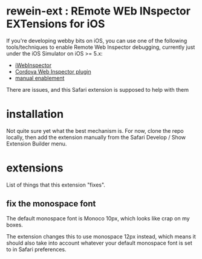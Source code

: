 rewein-ext : REmote WEb INspector EXTensions for iOS
====================================================

If you're developing webby bits on iOS, you can use one of the
following tools/techniques to enable Remote Web Inspector debugging,
currently just under the iOS Simulator on iOS >= 5.x:

* [iWebInspector](http://www.iwebinspector.com/)
* [Cordova Web Inspector plugin](https://github.com/pmuellr/phonegap-plugins/tree/web-inspector/iOS/WebInspector)
* [manual enablement](http://atnan.com/blog/2011/11/17/enabling-remote-debugging-via-private-apis-in-mobile-safari/)

There are issues, and this Safari extension is supposed to help with them

installation
============

Not quite sure yet what the best mechanism is.
For now, clone the repo locally, then add the 
extension manually from the Safari Develop / Show Extension Builder menu.

extensions
==========

List of things that this extension "fixes".

fix the monospace font
----------------------

The default monospace font is Monoco 10px, which looks like crap on my boxes.

The extension changes this to use monospace 12px instead, which means it should
also take into account whatever your default monospace font is set to 
in Safari preferences.